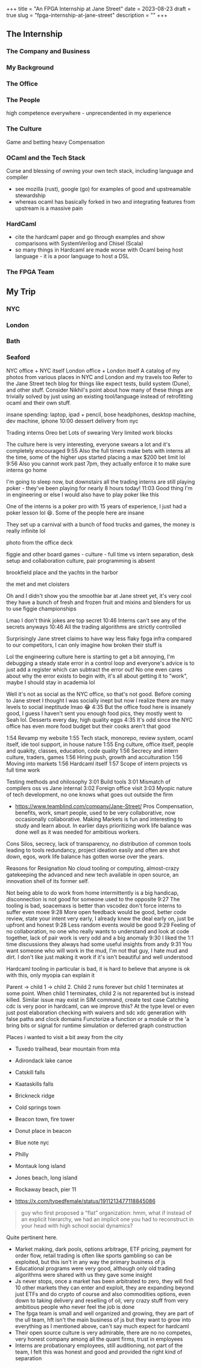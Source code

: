 +++
title = "An FPGA Internship at Jane Street"
date = 2023-08-23
draft = true
slug = "fpga-internship-at-jane-street"
description = ""
+++

## The Internship

### The Company and Business

### My Background

### The Office

### The People

high competence everywhere - unprecendented in my experience

### The Culture

Game and betting heavy
Compensation

### OCaml and the Tech Stack

Curse and blessing of owning your own tech stack, including language and compiler
- see mozilla (rust), google (go) for examples of good and upstreamable stewardship
- whereas ocaml has basically forked in two and integrating features from upstream is a massive pain

### HardCaml

- cite the hardcaml paper and go through examples and show comparisons with SystemVerilog and Chisel (Scala)
- so many things in Hardcaml are made worse with Ocaml being host language - it is a poor language to host a DSL

### The FPGA Team

## My Trip

### NYC

### London

### Bath

### Seaford

NYC office + NYC itself
London office + London itself
A catalog of my photos from various places in NYC and London and my travels too
Refer to the Jane Street tech blog for things like expect tests, build system (Dune), and other stuff. Consider Nikhil's point about how many of these things are trivially solved by just using an existing tool/language instead of retrofitting ocaml and their own stuff.

insane spending: laptop, ipad + pencil, bose headphones, desktop machine, dev machine, iphone
10:00
dessert delivery from nyc

Trading interns Oreo bet
Lots of swearing
Very limited work blocks

The culture here is very interesting, everyone swears a lot and it's completely encouraged
9:55
Also the full timers make bets with interns all the time, some of the higher ups started placing a max $200 bet limit lol
9:56
Also you cannot work past 7pm, they actually enforce it to make sure interns go home

I'm going to sleep now, but downstairs all the trading interns are still playing poker - they've been playing for nearly 8 hours today!
11:03
Good thing I'm in engineering or else I would also have to play poker like this

One of the interns is a poker pro with 15 years of experience, I just had a poker lesson lol :laughing:. Some of the people here are insane

They set up a carnival with a bunch of food trucks and games, the money is really infinite lol

photo from the office deck

figgie and other board games - culture - full time vs intern separation, desk setup and collaboration culture, pair programming is absent

brookfield place and the yachts in the harbor

the met and met cloisters

Oh and I didn't show you the smoothie bar at Jane street yet, it's very cool they have a bunch of fresh and frozen fruit and mixins and blenders for us to use
figgie championships

Lmao I don't think jokes are top secret
10:46
Interns can't see any of the secrets anyways
10:46
All the trading algorithms are strictly controlled

Surprisingly Jane street claims to have way less flaky fpga infra compared to our competitors, I can only imagine how broken their stuff is

Lol the engineering culture here is starting to get a bit annoying, I'm debugging a steady state error in a control loop and everyone's advice is to just add a register which can subtract the error out! No one even cares about why the error exists to begin with, it's all about getting it to "work", maybe I should stay in academia lol

Well it's not as social as the NYC office, so that's not good. Before coming to Jane street I thought I was socially inept but now I realize there are many levels to social ineptitude lmao :joy:
4:35
But the office food here is insanely good, I guess I haven't sent you enough food pics, they mostly went to Seah lol. Desserts every day, high quality eggs
4:35
It's odd since the NYC office has even more food budget but their cooks aren't that good

1:54
Revamp my website
1:55
Tech stack, monorepo, review system, ocaml itself, ide tool support, in house nature
1:55
Eng culture, office itself, people and quakity, classes, education, code quality
1:56
Secrecy and intern culture, traders, games
1:56
Hiring push, growth and acculturation
1:56
Moving into markets
1:56
Hardcaml itself
1:57
Scope of intern projects vs full time work

Testing methods and ohilosophy
3:01
Build tools
3:01
Mismatch of compilers oss vs Jane internal
3:02
Foreign office visit
3:03
Myopic nature of tech development, no one knows what goes out outside the firm

- https://www.teamblind.com/company/Jane-Street/
Pros
Compensation, benefits, work, smart people, used to be very collaborative, now occasionally collaborative. Making Markets is fun and interesting to study and learn about. In earlier days prioritizing work life balance was done well as it was needed for ambitious workers.

Cons
Silos, secrecy, lack of transparency, no distribution of common tools leading to tools redundancy, project ideation easily and often are shot down, egos, work life balance has gotten worse over the years.

Reasons for Resignation
No cloud tooling or computing, almost-crazy gatekeeping the advanced and new tech available in open source, an innovation shell of its former self.

Not being able to do work from home intermittently is a big handicap, disconnection is not good for someone used to the opposite
9:27
The tooling is bad, soacemaxs is better than vscodez don't force interns to suffer even moee
9:28
More open feedback would be good, better code review, state your intent very early, I already knew the deal early on, just be upfront and honest
9:28
Less random events would be good
9:29
Feeling of no collaboration, no one who really wants to understand and look at code together, lack of pair work is very odd and a big anomaly
9:30
I liked the 1:1 time discussions they always had some useful insights from andy
9:31
You want someone who will work in the mud, I'm not that guy, I hate mud and dirt. I don't like just making it work if it's isn't beautiful and well understood

Hardcaml tooling in particular is bad, it is hard to believe that anyone is ok with this, only myopia can explain it

Parent -> child 1 -> child 2. Child 2 runs forever but child 1 terminates at some point. When child 1 terminates, child 2 is not reparented but is instead killed. Similar issue may exist in SIM command, create test case
Catching cdc is very poor in hardcaml, can we improve this? At the type level or even just post elaboration checking with waivers and sdc xdc generation with false paths and clock domains
Functorize a function or a module or the 'a bring bits or signal for runtime simulation or deferred graph construction

Places i wanted to visit a bit away from the city

- Tuxedo trailhead, bear mountain from mta
- Adirondack lake canoe
- Catskill falls
- Kaataskills falls
- Brickneck ridge
- Cold springs town
- Beacon town, fire tower
- Donut place in beacon
- Blue note nyc
- Philly
- Montauk long island
- Jones beach, long island
- Rockaway beach, pier 11

- https://x.com/typedfemale/status/1911213477118845086

> guy who first proposed a “flat” organization: hmm, what if instead of an explicit hierarchy, we had an implicit one you had to reconstruct in your head with high school social dynamics?

Quite pertinent here.

- Market making, dark pools, options arbitrage, ETF pricing, payment for order flow, retail trading is often like sports gambling so can be exploited, but this isn't in any way the primary business of js
- Educational programs were very good, although only old trading algorithms were shared with us they gave some insight
- Js never stops, once a market has been arbitrated to zero, they will find 10 other markets they can enter and exploit, they are expanding beyond just ETFs and do crypto of course and also commodities options, even down to taking delivery and reselling of oil, very crazy stuff from very ambitious people who never feel the job is done
- The fpga team is small and well organized and growing, they are part of the ull team, hft isn't the main business of js but they want to grow into everything as I mentioned above, can't say much expect for hardcaml
- Their open source culture is very admirable, there are no no competes, very honest company among all the quant firms, trust in employees
- Interns are probationary employees, still auditioning, not part of the team, I felt this was honest and good and provided the right kind of separation
